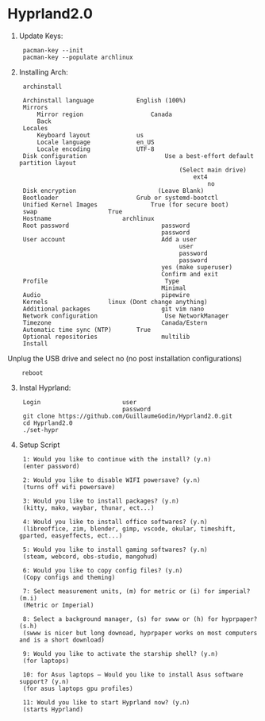 # Hyprland2.0

1) Update Keys:

        pacman-key --init
        pacman-key --populate archlinux

2) Installing Arch:

        archinstall

        Archinstall language			English (100%)
        Mirrors
            Mirror region	                Canada
            Back				
        Locales
            Keyboard layout		        us
            Locale language		        en_US
            Locale encoding		        UTF-8
        Disk configuration                      Use a best-effort default partition layout
                                                    (Select main drive)
                                                        ext4
                                                            no
        Disk encryption                       (Leave Blank)
        Bootloader		                Grub or systemd-bootctl
        Unified Kernel Images		        True (for secure boot)
        swap					True
        Hostname			        archlinux
        Root password                          password
                                               password
        User account                           Add a user
                                                    user
                                                    password
                                                    password
                                               yes (make superuser)
                                               Confirm and exit
        Profile                                 Type
                                               Minimal
        Audio                                  pipewire
        Kernels			        linux (Dont change anything)
        Additional packages                    git vim nano
        Network configuration                   Use NetworkManager
        Timezone                               Canada/Estern
        Automatic time sync (NTP)		True
        Optional repositories                  multilib
        Install

Unplug the USB drive and select no (no post installation configurations)

        reboot

3) Instal Hyprland:

        Login                       user
                                    password
        git clone https://github.com/GuillaumeGodin/Hyprland2.0.git
        cd Hyprland2.0
        ./set-hypr

4) Setup Script

        1: Would you like to continue with the install? (y.n)
        (enter password)

        2: Would you like to disable WIFI powersave? (y.n)
        (turns off wifi powersave)

        3: Would you like to install packages? (y.n)
        (kitty, mako, waybar, thunar, ect...)

        4: Would you like to install office softwares? (y.n)
        (libreoffice, zim, blender, gimp, vscode, okular, timeshift, gparted, easyeffects, ect...)

        5: Would you like to install gaming softwares? (y.n)
        (steam, webcord, obs-studio, mangohud) 

        6: Would you like to copy config files? (y.n)
        (Copy configs and theming)

        7: Select measurement units, (m) for metric or (i) for imperial? (m.i)
        (Metric or Imperial)

        8: Select a background manager, (s) for swww or (h) for hyprpaper? (s.h)
        (swww is nicer but long downoad, hyprpaper works on most computers and is a short download)

        9: Would you like to activate the starship shell? (y.n)
        (for laptops)

        10: for Asus laptops – Would you like to install Asus software support? (y.n)
        (for asus laptops gpu profiles)

        11: Would you like to start Hyprland now? (y.n)
        (starts Hyprland)